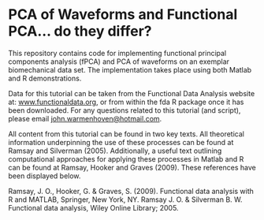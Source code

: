 # PCA of Waveforms and Functional PCA… do they differ?

This repository contains code for implementing functional principal components analysis (fPCA) and PCA of waveforms on an exemplar biomechanical data set. The implementation takes place using both Matlab and R demonstrations. 

Data for this tutorial can be taken from the Functional Data Analysis website at: www.functionaldata.org, or from within the fda R package once it has been downloaded. For any questions related to this tutorial (and script), please email john.warmenhoven@hotmail.com.

All content from this tutorial can be found in two key texts. All theoretical information underpinning the use of these processes can be found at Ramsay and Silverman (2005). Additionally, a useful text outlining computational approaches for applying these processes in Matlab and R can be found at Ramsay, Hooker and Graves (2009). These references have been displayed below. 

Ramsay, J. O., Hooker, G. & Graves, S. (2009). Functional data analysis with R and MATLAB, Springer, New York, NY.
Ramsay J. O. & Silverman B. W. Functional data analysis, Wiley Online Library; 2005.
